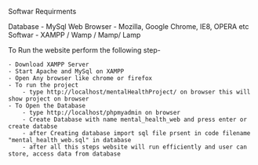 Softwar Requirments

Database - MySql
Web Browser - Mozilla, Google Chrome, IE8, OPERA etc
Softwar - XAMPP / Wamp / Mamp/ Lamp

To Run the website perform the following step-

    - Download XAMPP Server
    - Start Apache and MySql on XAMPP
    - Open Any browser like chrome or firefox
    - To run the project 
        - type http://localhost/mentalHealthProject/ on browser this will show project on browser
    - To Open the Database
        - type http://localhost/phpmyadmin on browser
        - Create Database with name mental_health_web and press enter or create databse
        - after Creating database import sql file prsent in code filename "mental_health_web.sql" in database
        - after all this steps website will run efficiently and user can store, access data from database

